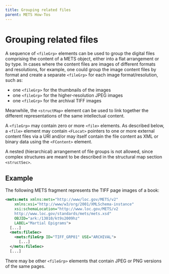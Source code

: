 ```yaml
---
title: Grouping related files
parent: METS How-Tos
---
```

# Grouping related files

A sequence of `<fileGrp>` elements can be used to group the digital files comprising the content of a METS object, either into a flat arrangement or by type. In cases where the content files are images of different formats and resolutions, for example, one could group the image content files by format and create a separate `<fileGrp>` for each image format/resolution, such as:

-   one `<fileGrp>` for the thumbnails of the images
-   one `<fileGrp>` for the higher-resolution JPEG images
-   one `<fileGrp>` for the archival TIFF images

Meanwhile, the `<structMap>` element can be used to link together the different representations of the same intellectual content.

A `<fileGrp>` may contain zero or more `<file>` elements. As described below, a `<file>` element may contain `<FLocat>` pointers to one or more external content files via a URI and/or may itself contain the file content as XML or binary data using the `<FContent>` element.

A nested (hierarchical) arrangement of file groups is not allowed, since complex structures are meant to be described in the structural map section `<structSec>`.

## Example

The following METS fragment represents the TIFF page images of a book:

```xml
<mets:mets xmlns:mets="http://www/loc.gov/METS/v2"
    xmlns:xsi="http://www/w3/org/2001/XMLSchema-instance"
    xsi:schemaLocation="http://www.loc.gov/METS/v2
    http://www.loc.gov/standards/mets/mets.xsd"
    OBJID="ark:/13010/kt9s2009hz"
    LABEL="Martial Epigrams">
  [...]
  <mets:fileSec>
    <mets:fileGrp ID="TIFF_GRP01" USE="ARCHIVAL">
      [...]
  </mets:fileSec>
  [...]
```

There may be other `<fileGrp>` elements that contain JPEG or PNG versions of the same pages.

